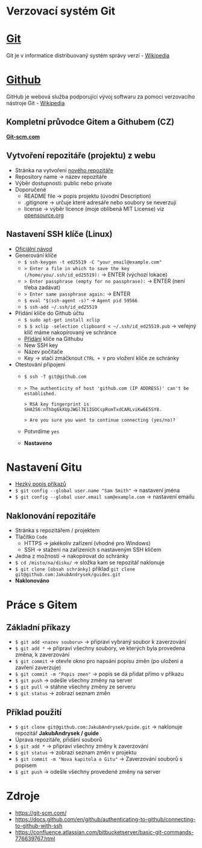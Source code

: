 # Verzovací systém Git

# [Git](https://git-scm.com)
Git je v informatice distribuovaný systém správy verzí - [Wikipedia](https://cs.wikipedia.org/wiki/Git)


# [Github](https://github.com)
GitHub je webová služba podporující vývoj softwaru za pomoci verzovacího nástroje Git - [Wikipedia](https://cs.wikipedia.org/wiki/GitHub)

## Kompletní průvodce Gitem a Githubem (CZ)
**[Git-scm.com](https://git-scm.com/book/cs/v2)**

## Vytvoření repozitáře (projektu) z webu

- Stránka na vytvoření [nového repozitáře](https://github.com/new)
- Repository name -> název repozitáře
- Výběr dostupnosti: public nebo private
- Doporučené
   - README file -> popis projektu (úvodní Description)
   - .gitignore -> určuje které adresáře nebo soubory se neverzují
   - license -> výběr licence (moje oblíbená MIT License) viz [opensource.org](https://opensource.org/licenses)

## Nastavení SSH klíče (Linux)
- [Oficiální návod](https://docs.github.com/en/github/authenticating-to-github/connecting-to-github-with-ssh)
- Generování klíče
   - `$ ssh-keygen -t ed25519 -C "your_email@example.com"`
   - `> Enter a file in which to save the key (/home/you/.ssh/id_ed25519):` -> ENTER (výchozí lokace)
   - `> Enter passphrase (empty for no passphrase):` -> ENTER (není třeba zadávat)
   - `> Enter same passphrase again:` -> ENTER
   - `$ eval "$(ssh-agent -s)"` -> `Agent pid 59566`
   - `$ ssh-add ~/.ssh/id_ed25519`
- Přidání klíče do Github účtu
   - `$ sudo apt-get install xclip`
   - `$ $ xclip -selection clipboard < ~/.ssh/id_ed25519.pub` ->   veřejný klíč máme nakopírovaný ve schránce
   - [Přídání](https://github.com/settings/keys) klíče na Githubu
   - New SSH key
   - Název počítače
   - Key -> stačí zmáčknout `CTRL + V` pro vložení klíče ze schránky
- Otestování připojení
   - `$ ssh -T git@github.com`
   - `> The authenticity of host 'github.com (IP ADDRESS)' can't be established.`
    
        `> RSA key fingerprint is SHA256:nThbg6kXUpJWGl7E1IGOCspRomTxdCARLviKw6E5SY8.`

        `> Are you sure you want to continue connecting (yes/no)?`
   - Potvrdíme `yes`
   - **Nastaveno**

# Nastavení Gitu

- [Hezký popis příkazů](https://confluence.atlassian.com/bitbucketserver/basic-git-commands-776639767.html)
- `$ git config --global user.name "Sam Smith"` -> nastavení jména
- `$ git config --global user.email sam@example.com` -> nastavení emailu

## Naklonování repozitáře

- Stránka s repozitářem / projektem
- Tlačítko `Code`
   - HTTPS -> jakékoliv zařízení (vhodné pro Windows)
   - SSH -> stažení na zařízeních s nastaveným SSH klíčem
- Jedna z možností -> nakopírovat do schránky
- `$ cd /misto/na/disku/` -> složka kam se repozitář naklonuje
- `$ git clone [obsah schránky]` příklad `git clone git@github.com:JakubAndrysek/guides.git`
- **Naklonováno**

# Práce s Gitem

## Základní příkazy
- `$ git add <nazev souboru>` -> připraví vybraný soubor k zaverzování
- `$ git add *` -> připraví všechny soubory, ve kterých byla provedena změna, k zaverzování
- `$ git commit` -> otevře okno pro napsání popisu změn (po uložení a zavření zaverzuje)
- `$ git commit -m "Popis zmen"` -> popis se dá přidat přímo v příkazu
- `$ git push` -> odešle všechny změny na server
- `$ git pull` -> stáhne všechny změny ze serveru
- `$ git status` -> zobrazí seznam změn

## Příklad použití
- `$ git clone git@github.com:JakubAndrysek/guide.git` -> naklonuje repozitář **JakubAndrysek / guide**
- Úprava repozitáře, přidání souborů
- `$ git add *` -> připraví všechny změny k zaverzování
- `$ git status` -> zobrazí seznam změn v projektu
- `$ git commit -m "Nova kapitola o Gitu"` -> Zaverzování souborů s popisem
- `$ git push` -> odešle všechny provedené změny na server



# Zdroje
- https://git-scm.com/
- https://docs.github.com/en/github/authenticating-to-github/connecting-to-github-with-ssh
- https://confluence.atlassian.com/bitbucketserver/basic-git-commands-776639767.html



